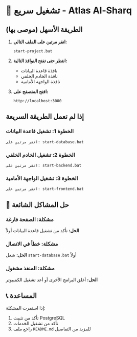 # 🚀 تشغيل سريع - Atlas Al-Sharq

## الطريقة الأسهل (موصى بها)

1. **انقر مرتين على الملف التالي:**
   ```
   start-project.bat
   ```

2. **انتظر حتى تفتح النوافذ التالية:**
   - نافذة قاعدة البيانات
   - نافذة الخادم الخلفي
   - نافذة الواجهة الأمامية

3. **افتح المتصفح على:**
   ```
   http://localhost:3000
   ```

## إذا لم تعمل الطريقة السريعة

### الخطوة 1: تشغيل قاعدة البيانات
```
انقر مرتين على: start-database.bat
```

### الخطوة 2: تشغيل الخادم الخلفي
```
انقر مرتين على: start-backend.bat
```

### الخطوة 3: تشغيل الواجهة الأمامية
```
انقر مرتين على: start-frontend.bat
```

## 🔧 حل المشاكل الشائعة

### مشكلة: الصفحة فارغة
**الحل:** تأكد من تشغيل قاعدة البيانات أولاً

### مشكلة: خطأ في الاتصال
**الحل:** شغل `start-database.bat` أولاً

### مشكلة: المنفذ مشغول
**الحل:** أغلق البرامج الأخرى أو أعد تشغيل الكمبيوتر

## 📞 المساعدة

إذا استمرت المشكلة:
1. تأكد من تثبيت PostgreSQL
2. تأكد من تشغيل الخدمات
3. راجع ملف `README.md` للمزيد من التفاصيل

